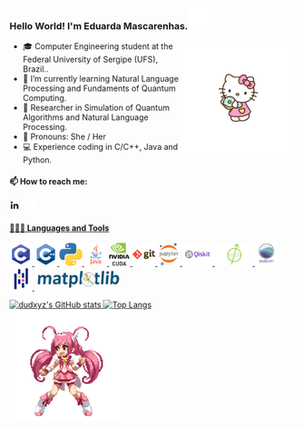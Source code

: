 ### Hello World! I'm Eduarda Mascarenhas.  <img src="https://github.com/dudxyz/dudxyz/blob/main/files/kirby-wave.gif" width="35px">
  
<img src="https://github.com/dudxyz/dudxyz/blob/main/files/hello-kitty-donut-hello-kitty.gif" alt="side Image" align="right" width="200" height="auto" />
  
  - 🎓 Computer Engineering student at the Federal University of Sergipe (UFS), Brazil..
  - 🌱 I’m currently learning Natural Language Processing and Fundaments of Quantum Computing.
  - 📖 Researcher in Simulation of Quantum Algorithms and Natural Language Processing.
  - 🔖 Pronouns: She / Her
  - 💻 Experience coding in C/C++, Java and Python.
  
  #### 📫 How to reach me:
  
[<img src="https://github.com/dudxyz/dudxyz/blob/main/files/linkedin.png" width="3.5%"/>](https://www.linkedin.com/in/eduarda-mascarenhas/?locale=en_US) &nbsp; <a href="mailto:mascarenhas.com@gmail.com"> <img src="https://github.com/dudxyz/dudxyz/blob/main/files/gmail-new.png" width="3.5%"/>
  
  #### 👨🏻‍💻 Languages and Tools <br />
  <code><img height="40" src="https://raw.githubusercontent.com/dudxyz/dudxyz/refs/heads/main/files/c.png"></code>
  <code><img height="40" src="https://raw.githubusercontent.com/dudxyz/dudxyz/refs/heads/main/files/cpluspls.png"></code>
  <code><img height="40" src="https://raw.githubusercontent.com/dudxyz/dudxyz/refs/heads/main/files/phyton.png"></code>
  <code><img height="40" src="https://raw.githubusercontent.com/dudxyz/dudxyz/refs/heads/main/files/java.png"></code>
  <code><img height="40" src="https://raw.githubusercontent.com/dudxyz/dudxyz/refs/heads/main/files/nvidia_cuda_v_2c_r.png"></code>
  <code><img height="40" src="https://raw.githubusercontent.com/github/explore/80688e429a7d4ef2fca1e82350fe8e3517d3494d/topics/git/git.png"></code>
  <code><img height="40" src="https://raw.githubusercontent.com/github/explore/80688e429a7d4ef2fca1e82350fe8e3517d3494d/topics/jupyter-notebook/jupyter-notebook.png"></code>
  <code><img height="40" src="https://raw.githubusercontent.com/dudxyz/dudxyz/refs/heads/main/files/qiskit.png"></code>
  <code><img height="40" src="https://raw.githubusercontent.com/dudxyz/dudxyz/refs/heads/main/files/cuQuantum.png"></code>
  <code><img height="40" src="https://raw.githubusercontent.com/dudxyz/dudxyz/refs/heads/main/files/seaborn.png"></code>
  <code><img height="40" src="https://raw.githubusercontent.com/dudxyz/dudxyz/refs/heads/main/files/pandas.png"></code>
  <code><img height="40" src="https://raw.githubusercontent.com/dudxyz/dudxyz/refs/heads/main/files/matplotlib.png"></code>
  
  ![dudxyz's GitHub stats](https://github-readme-stats.vercel.app/api?username=dudxyz&show_icons=true&theme=github_dark)
[![Top Langs](https://github-readme-stats.vercel.app/api/top-langs/?username=dudxyz&layout=compact)](https://github.com/dudxyz/github-readme-stats)&nbsp; &nbsp; &nbsp; &nbsp; &nbsp; &nbsp; &nbsp; &nbsp; &nbsp; &nbsp; <img src="https://github.com/dudxyz/dudxyz/blob/main/files/pink-transparent.gif" width="195">
  
